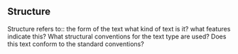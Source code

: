 
## Structure

Structure refers to:: the form of the text what kind of text is it? what features indicate this? What structural conventions for the text type are used? Does this text conform to the standard conventions?